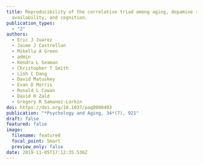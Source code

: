 ```yaml
---
title: Reproducibility of the correlative triad among aging, dopamine receptor
  availability, and cognition.
publication_types:
  - "2"
authors:
  - Eric J Juarez
  - Jaime J Castrellon
  - Mikella A Green
  - admin
  - Kendra L Seaman
  - Christopher T Smith
  - Linh C Dang
  - David Matuskey
  - Evan D Morris
  - Ronald L Cowan
  - David H Zald
  - Gregory R Samanez-Larkin
doi: https://doi.org/10.1037/pag0000403
publication: "*Psychology and Aging, 34*(7), 921"
draft: false
featured: false
image:
  filename: featured
  focal_point: Smart
  preview_only: false
date: 2019-11-05T17:12:35.536Z
---
```

